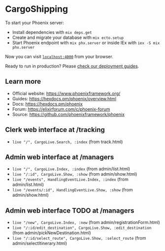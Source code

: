 # CargoShipping

To start your Phoenix server:

  * Install dependencies with `mix deps.get`
  * Create and migrate your database with `mix ecto.setup`
  * Start Phoenix endpoint with `mix phx.server` or inside IEx with `iex -S mix phx.server`

Now you can visit [`localhost:4000`](http://localhost:4000) from your browser.

Ready to run in production? Please [check our deployment guides](https://hexdocs.pm/phoenix/deployment.html).

## Learn more

  * Official website: https://www.phoenixframework.org/
  * Guides: https://hexdocs.pm/phoenix/overview.html
  * Docs: https://hexdocs.pm/phoenix
  * Forum: https://elixirforum.com/c/phoenix-forum
  * Source: https://github.com/phoenixframework/phoenix

## Clerk web interface at /tracking

* `live "/", CargoLive.Search, :index` (from track.html)


## Admin web interface at /managers

* `live "/", CargoLive.Index, :index` (from admin/list.html)
* `live "/:id", CargoLive.Show, :show` (from admin/show.html)
* `live "/events", HandlingEventLive.Index, :index` (from admin/list.html)
* `live "/events/:id", HandlingEventLive.Show, :show` (from admin/show.html)

## Admin web interface TODO at /managers

* `live "/new", CargoLive.Index, :new` (from admin/registrationForm.html)
* `live "/:id/edit_destination", CargoLive.Show, :edit_destination` (from admin/pickNewDestination.html)
* `live "/:id/select_route", CargoLive.Show, :select_route` (from admin/selectItinerary.html)
